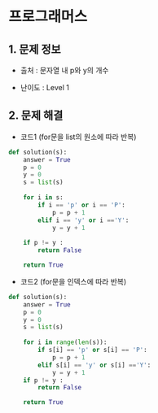 # 프로그래머스  

## 1. 문제 정보

- 출처 : 문자열 내 p와 y의 개수

- 난이도 : Level 1

## 2. 문제 해결

- 코드1 (for문을 list의 원소에 따라 반복)
```python
def solution(s):
    answer = True
    p = 0
    y = 0
    s = list(s)
    
    for i in s:
        if i == 'p' or i == 'P':
            p = p + 1
        elif i == 'y' or i =='Y':
            y = y + 1
    
    if p != y :
        return False

    return True
```   
   
- 코드2 (for문을 인덱스에 따라 반복)
```python
def solution(s):
    answer = True
    p = 0
    y = 0
    s = list(s)
    
    for i in range(len(s)):
        if s[i] == 'p' or s[i] == 'P':
            p = p + 1
        elif s[i] == 'y' or s[i] =='Y':
            y = y + 1
    if p != y :
        return False

    return True
```
